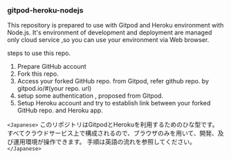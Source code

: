 ### gitpod-heroku-nodejs
This repository is prepared to use with Gitpod and Heroku environment with Node.js.
It's environment of development and deployment are managed only cloud service ,so 
you can use your environment via Web browser.

steps to use this repo.
1. Prepare GitHub account
2. Fork this repo.
3. Access your forked GitHub repo. from Gitpod, refer github repo. by gitpod.io/#(your repo. url)
4. setup some authentication , proposed from Gitpod.
5. Setup Heroku account and try to establish link between your forked GitHub repo. and Heroku app.

`<Japanese>`
このリポジトリはGitpodとHerokuを利用するためのひな型です。
すべてクラウドサービス上で構成されるので、ブラウザのみを用いて、開発、及び運用環境が操作できます。
手順は英語の流れを参照してください。
`</Japanese>`
